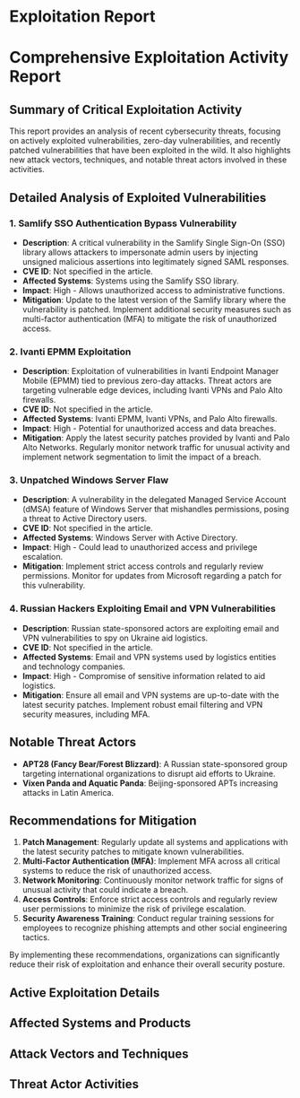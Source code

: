# Exploitation Report

# Comprehensive Exploitation Activity Report

## Summary of Critical Exploitation Activity

This report provides an analysis of recent cybersecurity threats, focusing on actively exploited vulnerabilities, zero-day vulnerabilities, and recently patched vulnerabilities that have been exploited in the wild. It also highlights new attack vectors, techniques, and notable threat actors involved in these activities.

## Detailed Analysis of Exploited Vulnerabilities

### 1. Samlify SSO Authentication Bypass Vulnerability

- **Description**: A critical vulnerability in the Samlify Single Sign-On (SSO) library allows attackers to impersonate admin users by injecting unsigned malicious assertions into legitimately signed SAML responses.
- **CVE ID**: Not specified in the article.
- **Affected Systems**: Systems using the Samlify SSO library.
- **Impact**: High - Allows unauthorized access to administrative functions.
- **Mitigation**: Update to the latest version of the Samlify library where the vulnerability is patched. Implement additional security measures such as multi-factor authentication (MFA) to mitigate the risk of unauthorized access.

### 2. Ivanti EPMM Exploitation

- **Description**: Exploitation of vulnerabilities in Ivanti Endpoint Manager Mobile (EPMM) tied to previous zero-day attacks. Threat actors are targeting vulnerable edge devices, including Ivanti VPNs and Palo Alto firewalls.
- **CVE ID**: Not specified in the article.
- **Affected Systems**: Ivanti EPMM, Ivanti VPNs, and Palo Alto firewalls.
- **Impact**: High - Potential for unauthorized access and data breaches.
- **Mitigation**: Apply the latest security patches provided by Ivanti and Palo Alto Networks. Regularly monitor network traffic for unusual activity and implement network segmentation to limit the impact of a breach.

### 3. Unpatched Windows Server Flaw

- **Description**: A vulnerability in the delegated Managed Service Account (dMSA) feature of Windows Server that mishandles permissions, posing a threat to Active Directory users.
- **CVE ID**: Not specified in the article.
- **Affected Systems**: Windows Server with Active Directory.
- **Impact**: High - Could lead to unauthorized access and privilege escalation.
- **Mitigation**: Implement strict access controls and regularly review permissions. Monitor for updates from Microsoft regarding a patch for this vulnerability.

### 4. Russian Hackers Exploiting Email and VPN Vulnerabilities

- **Description**: Russian state-sponsored actors are exploiting email and VPN vulnerabilities to spy on Ukraine aid logistics.
- **CVE ID**: Not specified in the article.
- **Affected Systems**: Email and VPN systems used by logistics entities and technology companies.
- **Impact**: High - Compromise of sensitive information related to aid logistics.
- **Mitigation**: Ensure all email and VPN systems are up-to-date with the latest security patches. Implement robust email filtering and VPN security measures, including MFA.

## Notable Threat Actors

- **APT28 (Fancy Bear/Forest Blizzard)**: A Russian state-sponsored group targeting international organizations to disrupt aid efforts to Ukraine.
- **Vixen Panda and Aquatic Panda**: Beijing-sponsored APTs increasing attacks in Latin America.

## Recommendations for Mitigation

1. **Patch Management**: Regularly update all systems and applications with the latest security patches to mitigate known vulnerabilities.
2. **Multi-Factor Authentication (MFA)**: Implement MFA across all critical systems to reduce the risk of unauthorized access.
3. **Network Monitoring**: Continuously monitor network traffic for signs of unusual activity that could indicate a breach.
4. **Access Controls**: Enforce strict access controls and regularly review user permissions to minimize the risk of privilege escalation.
5. **Security Awareness Training**: Conduct regular training sessions for employees to recognize phishing attempts and other social engineering tactics.

By implementing these recommendations, organizations can significantly reduce their risk of exploitation and enhance their overall security posture.

## Active Exploitation Details



## Affected Systems and Products



## Attack Vectors and Techniques



## Threat Actor Activities

 